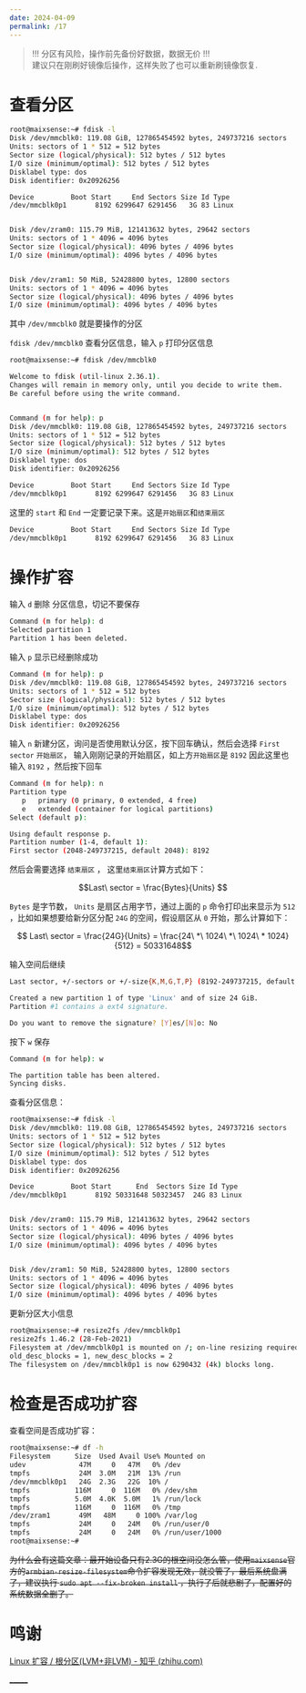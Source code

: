 ```yaml
---
date: 2024-04-09
permalink: /17
---
```

> !!! 分区有风险，操作前先备份好数据，数据无价 !!!  
> 建议只在刚刷好镜像后操作，这样失败了也可以重新刷镜像恢复.


# 查看分区

```bash
root@maixsense:~# fdisk -l
Disk /dev/mmcblk0: 119.08 GiB, 127865454592 bytes, 249737216 sectors
Units: sectors of 1 * 512 = 512 bytes
Sector size (logical/physical): 512 bytes / 512 bytes
I/O size (minimum/optimal): 512 bytes / 512 bytes
Disklabel type: dos
Disk identifier: 0x20926256

Device         Boot Start     End Sectors Size Id Type
/dev/mmcblk0p1       8192 6299647 6291456   3G 83 Linux


Disk /dev/zram0: 115.79 MiB, 121413632 bytes, 29642 sectors
Units: sectors of 1 * 4096 = 4096 bytes
Sector size (logical/physical): 4096 bytes / 4096 bytes
I/O size (minimum/optimal): 4096 bytes / 4096 bytes


Disk /dev/zram1: 50 MiB, 52428800 bytes, 12800 sectors
Units: sectors of 1 * 4096 = 4096 bytes
Sector size (logical/physical): 4096 bytes / 4096 bytes
I/O size (minimum/optimal): 4096 bytes / 4096 bytes
```

其中 `/dev/mmcblk0` 就是要操作的分区

`fdisk /dev/mmcblk0` 查看分区信息，输入 `p` 打印分区信息

```bash
root@maixsense:~# fdisk /dev/mmcblk0

Welcome to fdisk (util-linux 2.36.1).
Changes will remain in memory only, until you decide to write them.
Be careful before using the write command.


Command (m for help): p
Disk /dev/mmcblk0: 119.08 GiB, 127865454592 bytes, 249737216 sectors
Units: sectors of 1 * 512 = 512 bytes
Sector size (logical/physical): 512 bytes / 512 bytes
I/O size (minimum/optimal): 512 bytes / 512 bytes
Disklabel type: dos
Disk identifier: 0x20926256

Device         Boot Start     End Sectors Size Id Type
/dev/mmcblk0p1       8192 6299647 6291456   3G 83 Linux
```

这里的 `start` 和 `End` 一定要记录下来。这是`开始扇区`和`结束扇区`

```bash
Device         Boot Start     End Sectors Size Id Type
/dev/mmcblk0p1       8192 6299647 6291456   3G 83 Linux
```


# 操作扩容


输入 `d` 删除 分区信息，切记不要保存

```bash
Command (m for help): d
Selected partition 1
Partition 1 has been deleted.
```

输入 `p` 显示已经删除成功

```bash
Command (m for help): p
Disk /dev/mmcblk0: 119.08 GiB, 127865454592 bytes, 249737216 sectors
Units: sectors of 1 * 512 = 512 bytes
Sector size (logical/physical): 512 bytes / 512 bytes
I/O size (minimum/optimal): 512 bytes / 512 bytes
Disklabel type: dos
Disk identifier: 0x20926256
```

输入 `n` 新建分区，询问是否使用默认分区，按下回车确认，然后会选择 `First sector` `开始扇区`， 输入刚刚记录的开始扇区，如上方`开始扇区`是 `8192` 因此这里也输入 `8192` ，然后按下回车

```bash
Command (m for help): n
Partition type
   p   primary (0 primary, 0 extended, 4 free)
   e   extended (container for logical partitions)
Select (default p):

Using default response p.
Partition number (1-4, default 1):
First sector (2048-249737215, default 2048): 8192
```

然后会需要选择 `结束扇区` ， 这里`结束扇区`计算方式如下： 

$$Last\ sector = \frac{Bytes}{Units} $$

`Bytes` 是字节数， `Units` 是扇区占用字节，通过上面的 `p` 命令打印出来显示为 `512` ，比如如果想要给新分区分配 `24G` 的空间，假设扇区从 `0` 开始，那么计算如下：

$$ Last\ sector = \frac{24G}{Units} = \frac{24\ *\ 1024\ *\ 1024\ * 1024}{512} = 50331648$$

输入空间后继续

```bash
Last sector, +/-sectors or +/-size{K,M,G,T,P} (8192-249737215, default 249737215): 50331648

Created a new partition 1 of type 'Linux' and of size 24 GiB.
Partition #1 contains a ext4 signature.

Do you want to remove the signature? [Y]es/[N]o: No
```

按下 `w` 保存

```bash
Command (m for help): w

The partition table has been altered.
Syncing disks.
```

查看分区信息：

```bash
root@maixsense:~# fdisk -l
Disk /dev/mmcblk0: 119.08 GiB, 127865454592 bytes, 249737216 sectors
Units: sectors of 1 * 512 = 512 bytes
Sector size (logical/physical): 512 bytes / 512 bytes
I/O size (minimum/optimal): 512 bytes / 512 bytes
Disklabel type: dos
Disk identifier: 0x20926256

Device         Boot Start      End  Sectors Size Id Type
/dev/mmcblk0p1       8192 50331648 50323457  24G 83 Linux


Disk /dev/zram0: 115.79 MiB, 121413632 bytes, 29642 sectors
Units: sectors of 1 * 4096 = 4096 bytes
Sector size (logical/physical): 4096 bytes / 4096 bytes
I/O size (minimum/optimal): 4096 bytes / 4096 bytes


Disk /dev/zram1: 50 MiB, 52428800 bytes, 12800 sectors
Units: sectors of 1 * 4096 = 4096 bytes
Sector size (logical/physical): 4096 bytes / 4096 bytes
I/O size (minimum/optimal): 4096 bytes / 4096 bytes
```

更新分区大小信息

```bash
root@maixsense:~# resize2fs /dev/mmcblk0p1
resize2fs 1.46.2 (28-Feb-2021)
Filesystem at /dev/mmcblk0p1 is mounted on /; on-line resizing required
old_desc_blocks = 1, new_desc_blocks = 2
The filesystem on /dev/mmcblk0p1 is now 6290432 (4k) blocks long.
```


# 检查是否成功扩容

查看空间是否成功扩容：

```bash
root@maixsense:~# df -h
Filesystem      Size  Used Avail Use% Mounted on
udev             47M     0   47M   0% /dev
tmpfs            24M  3.0M   21M  13% /run
/dev/mmcblk0p1   24G  2.3G   22G  10% /
tmpfs           116M     0  116M   0% /dev/shm
tmpfs           5.0M  4.0K  5.0M   1% /run/lock
tmpfs           116M     0  116M   0% /tmp
/dev/zram1       49M   48M     0 100% /var/log
tmpfs            24M     0   24M   0% /run/user/0
tmpfs            24M     0   24M   0% /run/user/1000
root@maixsense:~#
```


~~为什么会有这篇文章：最开始设备只有2.3G的根空间没怎么管，使用`maixsense`官方的`armbian-resize-filesystem`命令扩容发现无效，就没管了，最后系统盘满了，建议执行 `sudo apt --fix-broken install` ，执行了后就悲剧了，配置好的系统数据全删了。~~


# 鸣谢

[Linux 扩容 / 根分区(LVM+非LVM) - 知乎 (zhihu.com)](https://zhuanlan.zhihu.com/p/83340525)



[_____](WB/Develop/Embedded/Voice%20Assistant/Voice%20Assistant.md)
